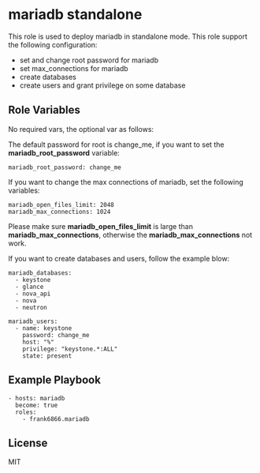 mariadb standalone
=====================

This role is used to deploy mariadb in standalone mode. This role support the following configuration:

* set and change root password for mariadb
* set max_connections for mariadb
* create databases
* create users and grant privilege on some database


Role Variables
--------------
No required vars, the optional var as follows:


The default password for root is change_me, if you want to set the **mariadb_root_password** variable:

```
mariadb_root_password: change_me
```

If you want to change the max connections of mariadb, set the following variables:

```
mariadb_open_files_limit: 2048
mariadb_max_connections: 1024
```

Please make sure **mariadb_open_files_limit** is large than **mariadb_max_connections**, otherwise the **mariadb_max_connections** not work.


If you want to create databases and users, follow the example blow:

```
mariadb_databases:
  - keystone
  - glance
  - nova_api
  - nova
  - neutron

mariadb_users:
  - name: keystone
    password: change_me
    host: "%"
    privilege: "keystone.*:ALL"
    state: present
```


Example Playbook
----------------

```
- hosts: mariadb
  become: true
  roles:
    - frank6866.mariadb
```

License
-------

MIT
